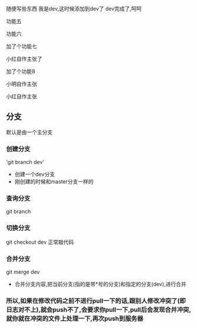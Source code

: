 随便写些东西
我是dev,这时候添加到dev了
dev完成了,呵呵

功能五 

功能六

加了个功能七

小红自作主张了

加了个功能8


小明自作主张

小红自作主张


## 分支
默认是由一个主分支
### 创建分支
'git branch dev'
   + 创建一个dev分支
   + 刚创建的时候和master分支一样的

### 查询分支
git branch
### 切换分支
git checkout dev
正常敲代码

### 合并分支
git merge dev
+ 合并分支内容,把当前分支(指的是带*号的分支)和指定的分支(dev),进行合并

### 所以,如果在修改代码之前不进行pull一下的话,跟别人修改冲突了(即日志对不上),就会push不了,会要求你pull一下,pull后会发现合并冲突,就你就在冲突的文件上处理一下,再次push到服务器
